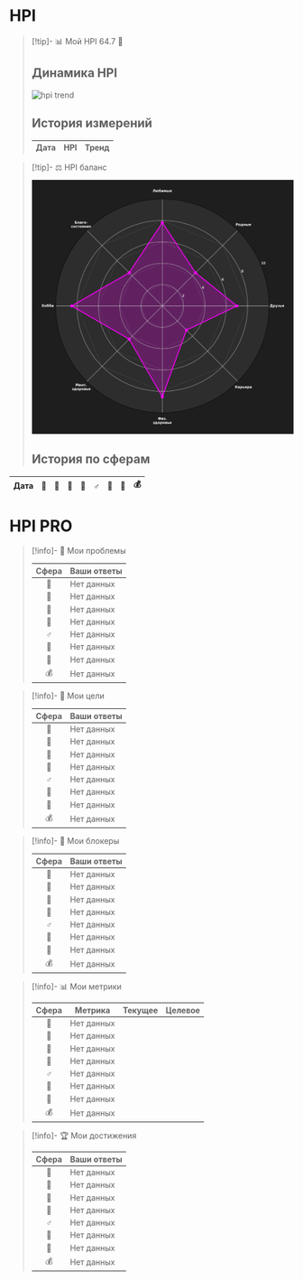 # HPI

> [!tip]- 📊 Мой HPI 64.7 🔵
> 
> ## Динамика HPI
> ![hpi trend](../reports_final/images/latest_trend.png)
> 
> ## История измерений
> | Дата | HPI | Тренд |
> |------|-----|--------|


> [!tip]- ⚖️ HPI баланс
> 
> ![radar chart](../reports_final/images/latest_radar.png)
> 
> ## История по сферам
| Дата | 💖 | 🏡 | 🤝 | 💼 | ♂️ | 🧠 | 🎨 | 💰 |
|------|------|------|------|------|------|------|------|------|


# HPI PRO


> [!info]- 🛑 Мои проблемы
>
> | Сфера | Ваши ответы |
> |:------:|-------------|
> |  💖  | Нет данных |
> |  🏡  | Нет данных |
> |  🤝  | Нет данных |
> |  💼  | Нет данных |
> |  ♂️  | Нет данных |
> |  🧠  | Нет данных |
> |  🎨  | Нет данных |
> |  💰  | Нет данных |

> [!info]- 🎯 Мои цели
>
> | Сфера | Ваши ответы |
> |:------:|-------------|
> |  💖  | Нет данных |
> |  🏡  | Нет данных |
> |  🤝  | Нет данных |
> |  💼  | Нет данных |
> |  ♂️  | Нет данных |
> |  🧠  | Нет данных |
> |  🎨  | Нет данных |
> |  💰  | Нет данных |

> [!info]- 🚧 Мои блокеры
>
> | Сфера | Ваши ответы |
> |:------:|-------------|
> |  💖  | Нет данных |
> |  🏡  | Нет данных |
> |  🤝  | Нет данных |
> |  💼  | Нет данных |
> |  ♂️  | Нет данных |
> |  🧠  | Нет данных |
> |  🎨  | Нет данных |
> |  💰  | Нет данных |

> [!info]- 📊 Мои метрики
>
> | Сфера | Метрика | Текущее | Целевое |
> |:------:|---------|---------|---------|
> |  💖  | Нет данных | | |
> |  🏡  | Нет данных | | |
> |  🤝  | Нет данных | | |
> |  💼  | Нет данных | | |
> |  ♂️  | Нет данных | | |
> |  🧠  | Нет данных | | |
> |  🎨  | Нет данных | | |
> |  💰  | Нет данных | | |

> [!info]- 🏆 Мои достижения
>
> | Сфера | Ваши ответы |
> |:------:|-------------|
> |  💖  | Нет данных |
> |  🏡  | Нет данных |
> |  🤝  | Нет данных |
> |  💼  | Нет данных |
> |  ♂️  | Нет данных |
> |  🧠  | Нет данных |
> |  🎨  | Нет данных |
> |  💰  | Нет данных |
